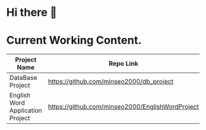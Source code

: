 # Hi there 👋

# Current Working Content.
|Project Name|Repo Link|Start Date|
|---|---|---|
|DataBase Project|https://github.com/minseo2000/db_project|2023.10.13|
|English Word Application Project|https://github.com/minseo2000/EnglishWordProject|2023.10.14|


<!--
**minseo2000/minseo2000** is a ✨ _special_ ✨ repository because its `README.md` (this file) appears on your GitHub profile.

Here are some ideas to get you started:

- 🔭 I’m currently working on ...
- 🌱 I’m currently learning ...
- 👯 I’m looking to collaborate on ...
- 🤔 I’m looking for help with ...
- 💬 Ask me about ...
- 📫 How to reach me: ...
- 😄 Pronouns: ...
- ⚡ Fun fact: ...
-->
